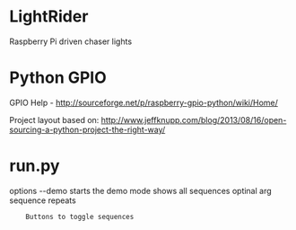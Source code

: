 LightRider
=========

Raspberry Pi driven chaser lights


Python GPIO
==
GPIO Help - http://sourceforge.net/p/raspberry-gpio-python/wiki/Home/

Project layout based on: http://www.jeffknupp.com/blog/2013/08/16/open-sourcing-a-python-project-the-right-way/


run.py
==
options
	--demo	starts the demo mode
		shows all sequences
		optinal arg sequence repeats

		Buttons to toggle sequences
